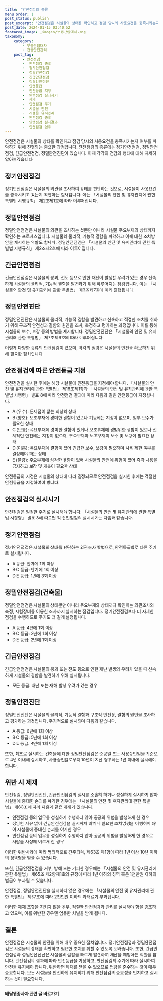 ```yaml
---
title: '안전점검의 종류'
menu_order: 1
post_status: publish
post_excerpt: '안전점검은 시설물의 상태를 확인하고 점검 당시의 사용요건을 충족시키는지 여부를 파악하기 위해 진행되는 중요한 과정입니다. 안전점검의 종류에는 정기안전점검, 정밀안전점검, 긴급안전점검, 정밀안전진단이 있습니다. 이제 각각의 점검의 형태에 대해 자세히 알아보겠습니다.'
post_date: 2024-01-16 03:40:52
featured_image: _images/부동산임대차.png
taxonomy:
    category:
        - 부동산임대차
        - 건물안전관리
    post_tag:
        - 안전점검
        -  안전점검 종류
        -  정기안전점검
        -  정밀안전점검
        -  긴급안전점검
        -  정밀안전진단
        -  안전등급
        -  안전등급 지정
        -  안전점검 실시시기
        -  제재
        -  안전점검 주기
        -  시설물 안전
        -  시설물 유지관리
        -  안전점검 종류
        -  안전점검 실시결과
        -  안전점검 업무
---
```



안전점검은 시설물의 상태를 확인하고 점검 당시의 사용요건을 충족시키는지 여부를 파악하기 위해 진행되는 중요한 과정입니다. 안전점검의 종류에는 정기안전점검, 정밀안전점검, 긴급안전점검, 정밀안전진단이 있습니다. 이제 각각의 점검의 형태에 대해 자세히 알아보겠습니다.

## 정기안전점검
정기안전점검은 시설물의 외관을 조사하여 상태를 판단하는 것으로, 시설물이 사용요건을 충족시키고 있는지 확인하는 절차입니다. 이는 「시설물의 안전 및 유지관리에 관한 특별법 시행규칙」 제2조제1호에 따라 이루어집니다.

## 정밀안전점검
정밀안전점검은 시설물의 외관을 조사하는 것뿐만 아니라 시설물 주요부재의 상태까지 확인하는 프로세스입니다. 시설물의 물리적, 기능적 결함을 파악하고 이에 대한 조치방안을 제시하는 역할도 합니다. 정밀안전점검은 「시설물의 안전 및 유지관리에 관한 특별법 시행규칙」 제2조제2호에 따라 이루어집니다.

## 긴급안전점검
긴급안전점검은 시설물의 붕괴, 전도 등으로 인한 재난이 발생할 우려가 있는 경우 신속하게 시설물의 물리적, 기능적 결함을 발견하기 위해 이루어지는 점검입니다. 이는 「시설물의 안전 및 유지관리에 관한 특별법」 제2조제7호에 따라 진행됩니다.

## 정밀안전진단
정밀안전진단은 시설물의 물리적, 기능적 결함을 발견하고 신속하고 적절한 조치를 취하기 위해 구조적 안전성과 결함의 원인을 조사, 측정하고 평가하는 과정입니다. 이를 통해 시설물의 보수, 보강 등의 방법을 제시합니다. 정밀안전진단은 「시설물의 안전 및 유지관리에 관한 특별법」 제2조제6호에 따라 이루어집니다.

이렇게 다양한 종류의 안전점검이 있으며, 각각의 점검은 시설물의 안전을 확보하기 위해 필요한 절차입니다.

## 안전점검에 따른 안전등급 지정

안전점검을 실시한 후에는 해당 시설물에 안전등급을 지정해야 합니다. 「시설물의 안전 및 유지관리에 관한 특별법」 제16조제1항과 「시설물의 안전 및 유지관리에 관한 특별법 시행령」 별표 8에 따라 안전점검 결과에 따라 다음과 같은 안전등급이 지정됩니다.

- A (우수): 문제점이 없는 최상의 상태
- B (양호): 보조부재에 경미한 결함이 있으나 기능에는 지장이 없으며, 일부 보수가 필요한 상태
- C (보통): 주요부재에 경미한 결함이 있거나 보조부재에 광범위한 결함이 있으나 전체적인 안전에는 지장이 없으며, 주요부재와 보조부재의 보수 및 보강이 필요한 상태
- D (미흡): 주요부재에 결함이 있어 긴급한 보수, 보강이 필요하며 사용 제한 여부를 결정해야 하는 상태
- E (불량): 주요부재에 심각한 결함이 있어 시설물의 안전에 위험이 있어 즉각 사용을 금지하고 보강 및 개축이 필요한 상태

안전등급의 지정은 시설물의 상태에 따라 결정되므로 안전점검을 실시한 후에는 적절한 안전등급을 지정하여야 합니다.

## 안전점검의 실시시기

안전점검은 일정한 주기로 실시해야 합니다. 「시설물의 안전 및 유지관리에 관한 특별법 시행령」 별표 3에 따르면 각 안전점검의 실시시기는 다음과 같습니다.

## 정기안전점검
정기안전점검은 시설물의 상태를 판단하는 외관조사 방법으로, 안전등급별로 다른 주기로 실시됩니다.
- A 등급: 반기에 1회 이상
- B·C 등급: 반기에 1회 이상
- D·E 등급: 1년에 3회 이상

## 정밀안전점검(건축물)
정밀안전점검은 시설물의 상태뿐만 아니라 주요부재의 상태까지 확인하는 외관조사와 측정, 시험장비를 이용한 조사까지 실시하는 점검입니다. 정기안전점검보다 더 자세한 점검을 수행하므로 주기도 더 길게 설정됩니다.
- A 등급: 4년에 1회 이상
- B·C 등급: 3년에 1회 이상
- D·E 등급: 2년에 1회 이상

## 긴급안전점검
긴급안전점검은 시설물의 붕괴 또는 전도 등으로 인한 재난 발생의 우려가 있을 때 신속하게 시설물의 결함을 발견하기 위해 실시됩니다.
- 모든 등급: 재난 또는 재해 발생 우려가 있는 경우

## 정밀안전진단
정밀안전진단은 시설물의 물리적, 기능적 결함과 구조적 안전성, 결함의 원인을 조사하고 평가하는 과정입니다. 주기적으로 실시되며 다음과 같습니다.
- A 등급: 6년에 1회 이상
- B·C 등급: 5년에 1회 이상
- D·E 등급: 4년에 1회 이상

또한, 최초로 실시하는 건축물에 대한 정밀안전점검은 준공일 또는 사용승인일을 기준으로 4년 이내에 실시하고, 사용승인일로부터 10년이 지난 경우에는 1년 이내에 실시해야 합니다.

## 위반 시 제재

안전점검, 정밀안전진단, 긴급안전점검의 실시를 소홀히 하거나 성실하게 실시하지 않아 시설물에 중대한 손괴를 야기한 경우에는 「시설물의 안전 및 유지관리에 관한 특별법」 제63조에 따라 다음과 같은 제재가 있습니다.

- 안전점검 등의 업무를 성실하게 수행하지 않아 공공의 위험을 발생하게 한 경우
- 정당한 사유 없이 긴급안전점검을 실시하지 않거나 필요한 조치명령을 이행하지 않아 시설물에 중대한 손괴를 야기한 경우
- 안전점검 등의 업무를 성실하게 수행하지 않아 공공의 위험을 발생하게 한 경우로 사람을 사상에 이르게 한 경우

이러한 위반사례에 따라 범죄적으로 간주되며, 제63조 제1항에 따라 1년 이상 10년 이하의 징역형을 받을 수 있습니다.

또한, 긴급안전점검을 거부, 방해 또는 기피한 경우에는 「시설물의 안전 및 유지관리에 관한 특별법」 제65조 제2항제1호의 규정에 따라 1년 이하의 징역 혹은 1천만원 이하의 벌금이 부과될 수 있습니다.

안전점검, 정밀안전진단을 실시하지 않은 경우에는 「시설물의 안전 및 유지관리에 관한 특별법」 제67조에 따라 2천만원 이하의 과태료가 부과됩니다.

이러한 제재 조항을 지키지 않을 경우, 적절한 안전점검과 관리를 실시해야 함을 강조하고 있으며, 이를 위반한 경우엔 엄중한 처벌을 받게 됩니다.

## 결론

안전점검은 시설물의 안전을 위해 매우 중요한 절차입니다. 정기안전점검과 정밀안전점검은 시설물의 상태를 확인하고 필요한 조치를 취할 수 있도록 도와줍니다. 또한, 긴급안전점검과 정밀안전진단은 시설물의 결함을 빠르게 발견하여 재난을 예방하는 역할을 합니다. 안전점검의 결과에 따라 안전등급을 지정하고, 안전점검의 주기에 따라 실시하여 안전을 유지해야 합니다. 위반하면 제재를 받을 수 있으므로 법령을 준수하는 것이 매우 중요합니다. 모든 시설물을 안전하게 유지하기 위해 안전점검의 중요성을 인지하고 실시하는 것이 필요합니다.
<!-- wp:separator -->
<hr class="wp-block-separator has-alpha-channel-opacity"/>
<!-- /wp:separator -->

<!-- wp:group {"backgroundColor":"base","layout":{"type":"constrained"}} -->
<div class="wp-block-group has-base-background-color has-background"><!-- wp:paragraph {"align":"center","fontSize":"medium"} -->
<p class="has-text-align-center has-large-font-size"><strong>배달앱종사자 관련 글 바로가기</strong></p>
<!-- /wp:paragraph -->


<!-- wp:latest-posts
{"categories":[{"id":11057,"count":19,"description":"","link":"https://uknowlaw.com/category/%eb%b0%b0%eb%8b%ac%ec%95%b1%ec%a2%85%ec%82%ac%ec%9e%90/","name":"배달앱종사자","slug":"배달앱종사자","taxonomy":"category","parent":0,"meta":[],"_links":{"self":[{"href":"https://uknowlaw.com/wp-json/wp/v2/categories/11057"}],"collection":[{"href":"https://uknowlaw.com/wp-json/wp/v2/categories"}],"about":[{"href":"https://uknowlaw.com/wp-json/wp/v2/taxonomies/category"}],"wp:post_type":[{"href":"https://uknowlaw.com/wp-json/wp/v2/posts?categories=11057"}],"curies":[{"name":"wp","href":"https://api.w.org/{rel}","templated":true}]}}],"postsToShow":100,"excerptLength":28,"postLayout":"grid","columns":2,"featuredImageAlign":"left","featuredImageSizeSlug":"large","fontSize":"small"} /--></div>
<!-- /wp:group -->